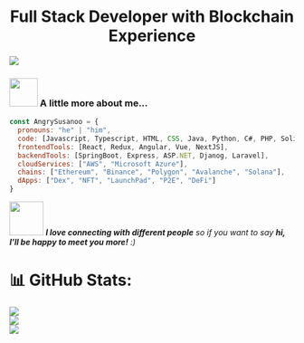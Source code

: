 <h1 align="center">Full Stack Developer with Blockchain Experience</h1>

![](https://komarev.com/ghpvc/?username=AngrySusanoo&label=VISITORS&color=green)

### <img src="https://media.giphy.com/media/VgCDAzcKvsR6OM0uWg/giphy.gif" width="50"> A little more about me...  

```javascript
const AngrySusanoo = {
  pronouns: "he" | "him",
  code: [Javascript, Typescript, HTML, CSS, Java, Python, C#, PHP, Solidity, Rust],
  frontendTools: [React, Redux, Angular, Vue, NextJS],
  backendTools: [SpringBoot, Express, ASP.NET, Djanog, Laravel],
  cloudServices: ["AWS", "Microsoft Azure"],
  chains: ["Ethereum", "Binance", "Polygon", "Avalanche", "Solana"],
  dApps: ["Dex", "NFT", "LaunchPad", "P2E", "DeFi"]
}
```

<img src="https://media.giphy.com/media/LnQjpWaON8nhr21vNW/giphy.gif" width="60"> <em><b>I love connecting with different people</b> so if you want to say <b>hi, I'll be happy to meet you more!</b> :)</em>

# 📊 GitHub Stats:
![](https://github-readme-stats.vercel.app/api?username=SusanoO&theme=dark&hide_border=false&include_all_commits=true&count_private=true)<br/>
![](https://github-readme-streak-stats.herokuapp.com/?user=SusanoO&theme=dark&hide_border=false)<br/>
![](https://github-readme-stats.vercel.app/api/top-langs/?username=SusanoO&theme=dark&hide_border=false&include_all_commits=true&count_private=true&layout=compact)

